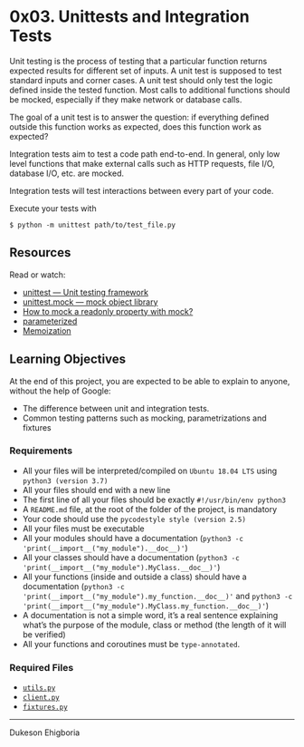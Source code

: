 # 0x03. Unittests and Integration Tests

Unit testing is the process of testing that a particular function returns expected results for different set of inputs. A unit test is supposed to test standard inputs and corner cases. A unit test should only test the logic defined inside the tested function. Most calls to additional functions should be mocked, especially if they make network or database calls.

The goal of a unit test is to answer the question: if everything defined outside this function works as expected, does this function work as expected?

Integration tests aim to test a code path end-to-end. In general, only low level functions that make external calls such as HTTP requests, file I/O, database I/O, etc. are mocked.

Integration tests will test interactions between every part of your code.

Execute your tests with

```shell
$ python -m unittest path/to/test_file.py
```

## Resources

Read or watch:

- <a href="https://docs.python.org/3/library/unittest.html" target="_blank">unittest — Unit testing framework</a>
- <a href="https://docs.python.org/3/library/unittest.mock.html" target="_blank">unittest.mock — mock object library</a>
- <a href="https://stackoverflow.com/questions/11836436/how-to-mock-a-readonly-property-with-mock" target="_blank">How to mock a readonly property with mock?</a>
- <a href="https://pypi.org/project/parameterized/" target="_blank">parameterized</a>
- <a href="https://en.wikipedia.org/wiki/Memoization" target="_blank">Memoization</a>

## Learning Objectives

At the end of this project, you are expected to be able to explain to anyone, without the help of Google:

- The difference between unit and integration tests.
- Common testing patterns such as mocking, parametrizations and fixtures

### Requirements

- All your files will be interpreted/compiled on `Ubuntu 18.04 LTS` using `python3 (version 3.7)`
- All your files should end with a new line
- The first line of all your files should be exactly `#!/usr/bin/env python3`
- A `README.md` file, at the root of the folder of the project, is mandatory
- Your code should use the `pycodestyle style (version 2.5)`
- All your files must be executable
- All your modules should have a documentation (`python3 -c 'print(__import__("my_module").__doc__)'`)
- All your classes should have a documentation (`python3 -c 'print(__import__("my_module").MyClass.__doc__)'`)
- All your functions (inside and outside a class) should have a documentation (`python3 -c 'print(__import__("my_module").my_function.__doc__)'` and `python3 -c 'print(__import__("my_module").MyClass.my_function.__doc__)'`)
- A documentation is not a simple word, it’s a real sentence explaining what’s the purpose of the module, class or method (the length of it will be verified)
- All your functions and coroutines must be `type-annotated`.

### Required Files

- <a href="https://github.com/Sampul-CodeMine/alx-backend-python/blob/main/0x03-Unittests_and_integration_tests/utils.py" target="_blank">`utils.py`</a>
- <a href="https://github.com/Sampul-CodeMine/alx-backend-python/blob/main/0x03-Unittests_and_integration_tests/client.py" target="_blank">`client.py`</a>
- <a href="https://github.com/Sampul-CodeMine/alx-backend-python/blob/main/0x03-Unittests_and_integration_tests/fixtures.py" target="_blank">`fixtures.py`</a>

---

Dukeson Ehigboria
